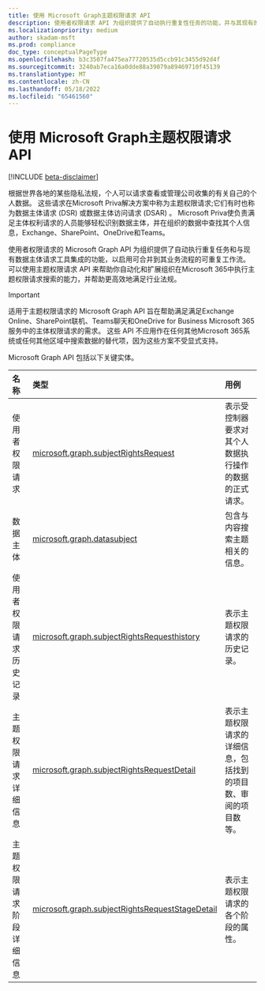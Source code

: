 ```yaml
---
title: 使用 Microsoft Graph主题权限请求 API
description: 使用者权限请求 API 为组织提供了自动执行重复性任务的功能，并与其现有的主体权限请求工具集成，以生成可重复的工作流，以帮助满足行业法规的要求。
ms.localizationpriority: medium
author: skadam-msft
ms.prod: compliance
doc_type: conceptualPageType
ms.openlocfilehash: b3c3507fa475ea77720535d5ccb91c3455d92d4f
ms.sourcegitcommit: 3240ab7eca16a0dde88a39079a89469710f45139
ms.translationtype: MT
ms.contentlocale: zh-CN
ms.lasthandoff: 05/18/2022
ms.locfileid: "65461560"
---
```

# <a name="use-the-microsoft-graph-subject-rights-request-api"></a>使用 Microsoft Graph主题权限请求 API

[!INCLUDE [beta-disclaimer](../../includes/beta-disclaimer.md)]

根据世界各地的某些隐私法规，个人可以请求查看或管理公司收集的有关自己的个人数据。 这些请求在Microsoft Priva解决方案中称为主题权限请求;它们有时也称为数据主体请求 (DSR) 或数据主体访问请求 (DSAR) 。 Microsoft Priva使负责满足主体权利请求的人员能够轻松识别数据主体，并在组织的数据中查找其个人信息，Exchange、SharePoint、OneDrive和Teams。 

使用者权限请求的 Microsoft Graph API 为组织提供了自动执行重复任务和与现有数据主体请求工具集成的功能，以启用可合并到其业务流程的可重复工作流。 可以使用主题权限请求 API 来帮助你自动化和扩展组织在Microsoft 365中执行主题权限请求搜索的能力，并帮助更高效地满足行业法规。

> [!IMPORTANT]
> 适用于主题权限请求的 Microsoft Graph API 旨在帮助满足满足Exchange Online、SharePoint联机、Teams聊天和OneDrive for Business Microsoft 365服务中的主体权限请求的需求。 这些 API 不应用作在任何其他Microsoft 365系统或任何其他区域中搜索数据的替代项，因为这些方案不受显式支持。

Microsoft Graph API 包括以下关键实体。

| 名称 | 类型       | 用例 |
|:-|:-|:-|
| 使用者权限请求 | [microsoft.graph.subjectRightsRequest](subjectRightsRequest.md) | 表示受控制器要求对其个人数据执行操作的数据的正式请求。 |
| 数据主体 | [microsoft.graph.datasubject](datasubject.md) | 包含与内容搜索主题相关的信息。 |
| 使用者权限请求历史记录 | [microsoft.graph.subjectRightsRequesthistory](subjectRightsRequesthistory.md) | 表示主题权限请求的历史记录。 |
| 主题权限请求详细信息 | [microsoft.graph.subjectRightsRequestDetail](subjectRightsRequestDetail.md) | 表示主题权限请求的详细信息，包括找到的项目数、审阅的项目数等。 |
| 主题权限请求阶段详细信息 | [microsoft.graph.subjectRightsRequestStageDetail](subjectRightsRequestStageDetail.md) | 表示主题权限请求的各个阶段的属性。 |




